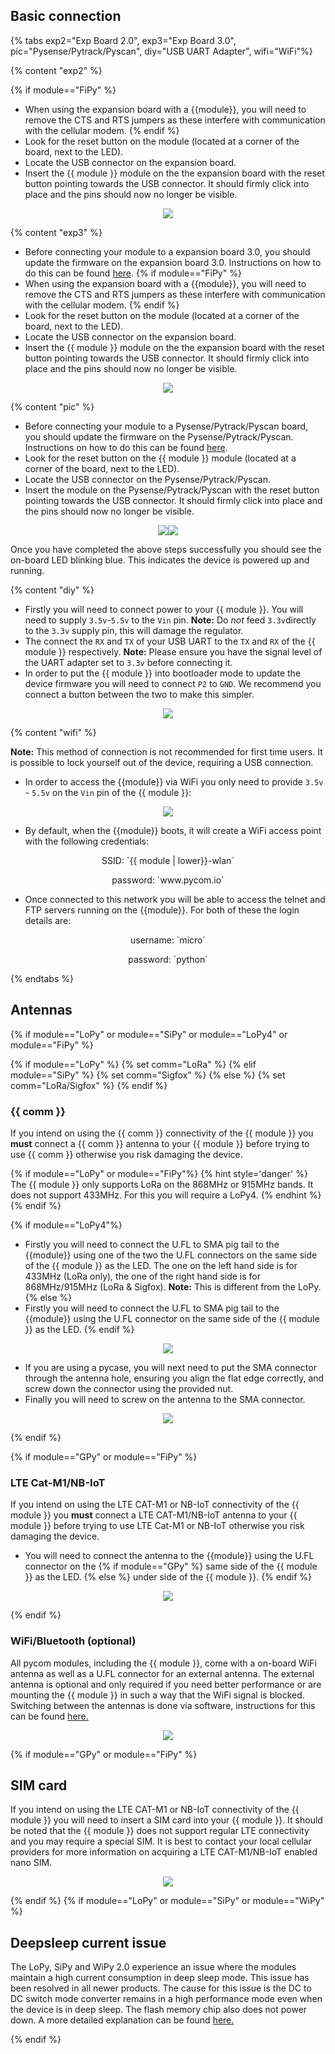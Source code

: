 ## Basic connection

{% tabs exp2="Exp Board 2.0", exp3="Exp Board 3.0", pic="Pysense/Pytrack/Pyscan", diy="USB UART Adapter", wifi="WiFi"%}

{% content "exp2" %}

{% if module=="FiPy" %}
- When using the expansion board with a {{module}}, you will need to remove the
CTS and RTS jumpers as these interfere with communication with the cellular
modem.
{% endif %}
- Look for the reset button on the module (located at a corner of the board,
  next to the LED).
- Locate the USB connector on the expansion board.
- Insert the {{ module }} module on the the expansion board with the reset button
pointing towards the USB connector. It should firmly click into place and the
pins should now no longer be visible.

<p align="center"><img src ="../img/Expansion_Board_2_{{ module }}.png" style="max-height: 400px;"></p>

{% content "exp3" %}
- Before connecting your module to a expansion board 3.0, you should update
  the firmware on the expansion board 3.0. Instructions on how to do this can be
  found [here](../../pytrackpysense/installation/firmware.md).
{% if module=="FiPy" %}
- When using the expansion board with a {{module}}, you will need to remove the
CTS and RTS jumpers as these interfere with communication with the cellular
modem.
{% endif %}
- Look for the reset button on the module (located at a corner of the board,
  next to the LED).
- Locate the USB connector on the expansion board.
- Insert the {{ module }} module on the the expansion board with the reset button
pointing towards the USB connector. It should firmly click into place and the
pins should now no longer be visible.

<p align="center"><img src ="../img/Expansion_Board_3_{{ module }}.png" style="max-height: 400px;"></p>


{% content "pic" %}
- Before connecting your module to a Pysense/Pytrack/Pyscan board, you should update
  the firmware on the Pysense/Pytrack/Pyscan. Instructions on how to do this can be
  found [here](../../pytrackpysense/installation/firmware.md).
- Look for the reset button on the {{ module }} module (located at a corner of
the board, next to the LED).
- Locate the USB connector on the Pysense/Pytrack/Pyscan.
- Insert the module on the Pysense/Pytrack/Pyscan with the reset button pointing
towards the USB connector. It should firmly click into place and the pins
 should now no longer be visible.

<p align="center"><img src ="../img/Pysense_{{ module }}.png" style="max-height: 400px;"><img src ="../img/Pytrack_{{ module }}.png" style="max-height: 400px;"></p>


Once you have completed the above steps successfully you should see the on-board
LED blinking blue. This indicates the device is powered up and running.

{% content "diy" %}
- Firstly you will need to connect power to your {{ module }}. You will need to
supply `3.5v`-`5.5v` to the `Vin` pin. **Note:** Do *not* feed `3.3v`directly to
the `3.3v` supply pin, this will damage the regulator.
- The connect the `RX` and `TX` of your USB UART to the `TX` and `RX` of the
{{ module }} respectively. **Note:** Please ensure you have the signal level of
the UART adapter set to `3.3v` before connecting it.
- In order to put the {{ module }} into bootloader mode to update the device
firmware you will need to connect `P2` to `GND`. We recommend you connect a
button between the two to make this simpler.

<p align="center"><img src ="../img/UART_{{ module }}.png" style="max-height: 400px;"></p>

{% content "wifi" %}

**Note:** This method of connection is not recommended for first time users.
It is possible to lock yourself out of the device, requiring a USB connection.

 - In order to access the {{module}} via WiFi you only need to provide `3.5v` - `5.5v` on
the `Vin` pin of the {{ module }}:
<p align="center"><img src ="../img/Bare_{{module}}.png" style="max-height: 400px;"></p>

- By default, when the {{module}} boots, it will create a WiFi access point with
the following credentials:

<p align="center">SSID: `{{ module | lower}}-wlan`</p>

<p align="center">password: `www.pycom.io`</p>

 - Once connected to this network you will be able to access the telnet and FTP
servers running on the {{module}}. For both of these the login details are:

<p align="center">username: `micro`</p>

<p align="center">password: `python`</p>

{% endtabs %}

## Antennas

{% if module=="LoPy" or module=="SiPy" or module=="LoPy4" or module=="FiPy" %}

{% if module=="LoPy" %}
{% set comm="LoRa" %}
{% elif module=="SiPy" %}
{% set comm="Sigfox" %}
{% else %}
{% set comm="LoRa/Sigfox" %}
{% endif %}

### {{ comm }}
If you intend on using the {{ comm }} connectivity of the {{ module }} you **must**
connect a {{ comm }} antenna to your {{ module }} before trying to use
{{ comm }} otherwise you risk damaging the device.

{% if module=="LoPy" or module=="FiPy"%}
{% hint style='danger' %}
The {{ module }} only supports LoRa on the 868MHz or 915MHz bands. It does not
support 433MHz. For this you will require a LoPy4.
{% endhint %}
{% endif %}

{% if module=="LoPy4"%}
- Firstly you will need to connect the U.FL to SMA pig tail to the {{module}}
using one of the two the U.FL connectors on the same side of the {{ module }}
as the LED. The one on the left hand side is for 433MHz (LoRa only), the one of
the right hand side is for 868MHz/915MHz (LoRa & Sigfox). **Note:** This is
different from the LoPy.
{% else %}
- Firstly you will need to connect the U.FL to SMA pig tail to the {{module}}
using the U.FL connector on the same side of the {{ module }} as the LED.
{% endif %}

<p align="center"><img src ="../img/{{comm | replace("/", "_")}}_Pigtail_{{module}}.png" style="max-height: 400px;"></p>

- If you are using a pycase, you will next need to put the SMA connector through
the antenna hole, ensuring you align the flat edge correctly, and screw down the
connector using the provided nut.
- Finally you will need to screw on the antenna to the SMA connector.
<p align="center"><img src ="../img/{{comm | replace("/", "_")}}_Pigtail_ANT_{{module}}.png" style="max-height: 400px;"></p>
{% endif %}

{% if module=="GPy" or module=="FiPy" %}
### LTE Cat-M1/NB-IoT
If you intend on using the LTE CAT-M1 or NB-IoT connectivity of the {{ module }}
you **must** connect a LTE CAT-M1/NB-IoT antenna to your {{ module }} before
trying to use LTE Cat-M1 or NB-IoT otherwise you risk damaging the device.

- You will need to connect the antenna to the {{module}} using the U.FL
connector on the
{% if module=="GPy" %} same side of the {{ module }} as the LED.
{% else %} under side of the {{ module }}.
{% endif %}
<p align="center"><img src ="../img/LTE_ANT_{{module}}.png" style="max-height: 400px;"></p>
{% endif %}

### WiFi/Bluetooth (optional)
All pycom modules, including the {{ module }}, come with a on-board WiFi antenna
as well as a U.FL connector for an external antenna. The external antenna is
optional and only required if you need better performance or are mounting the
{{ module }} in such a way that the WiFi signal is blocked. Switching between
the antennas is done via software, instructions for this can be found
[here.](../../firmwareapi/pycom/network/wlan.md)

<p align="center"><img src ="../img/WiFi_Pigtail_ANT_{{module}}.png" style="max-height: 400px;"></p>

{% if module=="GPy" or module=="FiPy" %}
## SIM card
If you intend on using the LTE CAT-M1 or NB-IoT connectivity of the {{ module }}
you will need to insert a SIM card into your {{ module }}. It should be noted
that the {{ module }} does not support regular LTE connectivity and you may
require a special SIM. It is best to contact your local cellular providers for
more information on acquiring a LTE CAT-M1/NB-IoT enabled nano SIM.

<p align="center"><img src ="../img/SIM_{{ module }}.png"></p>

{% endif %}
{% if module=="LoPy" or module=="SiPy" or module=="WiPy" %}
## Deepsleep current issue

The LoPy, SiPy and WiPy 2.0 experience an issue where the modules maintain a
high current consumption in deep sleep mode. This issue has been resolved in
all newer products. The cause for this issue is the DC to DC switch mode
converter remains in a high performance mode even when the device is in deep
sleep. The flash memory chip also does not power down. A more detailed
explanation can be found
[here.](https://forum.pycom.io/topic/1022/root-causes-of-high-deep-sleep-current)

{% endif %}
